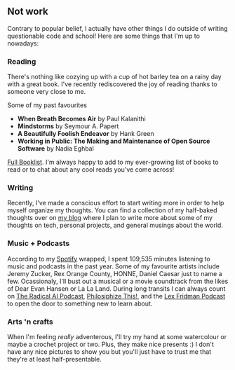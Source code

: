 ## Not work

Contrary to popular belief, I actually have other things I do outside of writing questionable code and school! Here are some things that I'm up to nowadays:
### Reading
There's nothing like cozying up with a cup of hot barley tea on a rainy day with a great book. I've recently rediscovered the joy of reading thanks to someone very close to me.

Some of my past favourites
* **When Breath Becomes Air** by Paul Kalanithi
* **Mindstorms** by Seymour A. Papert
* **A Beautifully Foolish Endeavor** by Hank Green
* **Working in Public: The Making and Maintenance of Open Source Software** by Nadia Eghbal

[Full Booklist](/books). I'm always happy to add to my ever-growing list of books to read or to chat about any cool reads you've come across!

### Writing
Recently, I've made a conscious effort to start writing more in order to help myself organize my thoughts. You can find a collection of my half-baked thoughts over on [my blog](https://blog.jzhao.xyz/) where I plan to write more about some of my thoughts on tech, personal projects, and general musings about the world.

### Music + Podcasts
According to my [Spotify](https://open.spotify.com/user/notecho?si=9bKqHkhLQFenGqlXza2F2Q) wrapped, I spent 109,535 minutes listening to music and podcasts in the past year. Some of my favourite artists include Jeremy Zucker, Rex Orange County, HONNE, Daniel Caesar just to name a few. Ocassionaly, I'll bust out a musical or a movie soundtrack from the likes of Dear Evan Hansen or La La Land. During long transits I can always count on [The Radical AI Podcast](https://www.radicalai.org/), [Philosiphize This!](https://www.philosophizethis.org/), and the [Lex Fridman Podcast](https://lexfridman.com/podcast/) to open the door to something new to learn about.

### Arts 'n crafts
When I'm feeling *really* adventerous, I'll try my hand at some watercolour or maybe a crochet project or two. Plus, they make nice presents :) I don't have any nice pictures to show you but you'll just have to trust me that they're at least half-presentable.
